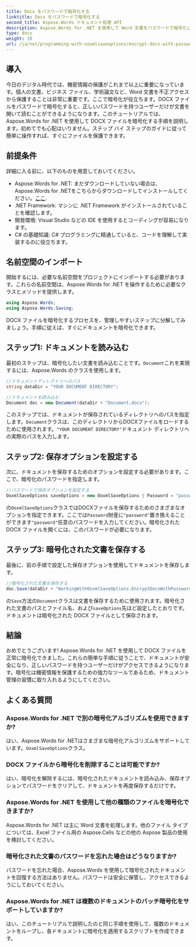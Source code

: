 ```yaml
---
title: Docx をパスワードで暗号化する
linktitle: Docx をパスワードで暗号化する
second_title: Aspose.Words ドキュメント処理 API
description: Aspose.Words for .NET を使用して Word 文書をパスワードで暗号化し、保護します。機密情報を保護するためのステップ バイ ステップ ガイドに従ってください。
type: docs
weight: 10
url: /ja/net/programming-with-ooxmlsaveoptions/encrypt-docx-with-password/
---
```

## 導入

今日のデジタル時代では、機密情報の保護がこれまで以上に重要になっています。個人の文書、ビジネス ファイル、学術論文など、Word 文書を不正アクセスから保護することは非常に重要です。ここで暗号化が役立ちます。DOCX ファイルをパスワードで暗号化すると、正しいパスワードを持つユーザーだけが文書を開いて読むことができるようになります。このチュートリアルでは、Aspose.Words for .NET を使用して DOCX ファイルを暗号化する手順を説明します。初めてでも心配はいりません。ステップ バイ ステップのガイドに従って簡単に操作すれば、すぐにファイルを保護できます。

## 前提条件

詳細に入る前に、以下のものを用意しておいてください。

-  Aspose.Words for .NET: まだダウンロードしていない場合は、Aspose.Words for .NETをこちらからダウンロードしてインストールしてください。[ここ](https://releases.aspose.com/words/net/).
- .NET Framework: マシンに .NET Framework がインストールされていることを確認します。
- 開発環境: Visual Studio などの IDE を使用するとコーディングが容易になります。
- C# の基礎知識: C# プログラミングに精通していると、コードを理解して実装するのに役立ちます。

## 名前空間のインポート

開始するには、必要な名前空間をプロジェクトにインポートする必要があります。これらの名前空間は、Aspose.Words for .NET を操作するために必要なクラスとメソッドを提供します。

```csharp
using Aspose.Words;
using Aspose.Words.Saving;
```

DOCX ファイルを暗号化するプロセスを、管理しやすいステップに分解してみましょう。手順に従えば、すぐにドキュメントを暗号化できます。

## ステップ1: ドキュメントを読み込む

最初のステップは、暗号化したい文書を読み込むことです。`Document`これを実現するには、Aspose.Words のクラスを使用します。

```csharp
//ドキュメントディレクトリへのパス
string dataDir = "YOUR DOCUMENT DIRECTORY";  

//ドキュメントを読み込む
Document doc = new Document(dataDir + "Document.docx");
```

このステップでは、ドキュメントが保存されているディレクトリへのパスを指定します。`Document`クラスは、このディレクトリからDOCXファイルをロードするために使用されます。`"YOUR DOCUMENT DIRECTORY"`ドキュメント ディレクトリへの実際のパスを入力します。

## ステップ2: 保存オプションを設定する

次に、ドキュメントを保存するためのオプションを設定する必要があります。ここで、暗号化のパスワードを指定します。

```csharp
//パスワードで保存オプションを設定する
OoxmlSaveOptions saveOptions = new OoxmlSaveOptions { Password = "password" };
```

の`OoxmlSaveOptions`クラスではDOCXファイルを保存するためのさまざまなオプションを指定できます。ここでは`Password`財産に`"password"`置き換えることができます`"password"`任意のパスワードを入力してください。暗号化された DOCX ファイルを開くには、このパスワードが必要になります。

## ステップ3: 暗号化された文書を保存する

最後に、前の手順で設定した保存オプションを使用してドキュメントを保存します。

```csharp
//暗号化された文書を保存する
doc.Save(dataDir + "WorkingWithOoxmlSaveOptions.EncryptDocxWithPassword.docx", saveOptions);
```

の`Save`方法の`Document`クラスは文書を保存するために使用されます。暗号化された文書のパスとファイル名、および`saveOptions`先ほど設定したとおりです。ドキュメントは暗号化された DOCX ファイルとして保存されます。

## 結論

おめでとうございます! Aspose.Words for .NET を使用して DOCX ファイルを正常に暗号化できました。これらの簡単な手順に従うことで、ドキュメントが安全になり、正しいパスワードを持つユーザーだけがアクセスできるようになります。暗号化は機密情報を保護するための強力なツールであるため、ドキュメント管理の習慣に取り入れるようにしてください。

## よくある質問

### Aspose.Words for .NET で別の暗号化アルゴリズムを使用できますか?

はい、Aspose.Words for .NETはさまざまな暗号化アルゴリズムをサポートしています。`OoxmlSaveOptions`クラス。

### DOCX ファイルから暗号化を削除することは可能ですか?

はい、暗号化を解除するには、暗号化されたドキュメントを読み込み、保存オプションでパスワードをクリアして、ドキュメントを再度保存するだけです。

### Aspose.Words for .NET を使用して他の種類のファイルを暗号化できますか?

Aspose.Words for .NET は主に Word 文書を処理します。他のファイル タイプについては、Excel ファイル用の Aspose.Cells などの他の Aspose 製品の使用を検討してください。

### 暗号化された文書のパスワードを忘れた場合はどうなりますか?

パスワードを忘れた場合、Aspose.Words を使用して暗号化されたドキュメントを回復する方法はありません。パスワードは安全に保管し、アクセスできるようにしておいてください。

### Aspose.Words for .NET は複数のドキュメントのバッチ暗号化をサポートしていますか?

はい、このチュートリアルで説明したのと同じ手順を使用して、複数のドキュメントをループし、各ドキュメントに暗号化を適用するスクリプトを作成できます。
